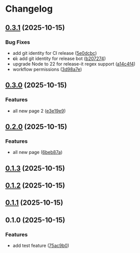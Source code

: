 # Changelog

## [0.3.1](https://github.com/zkhan360healthtek/release/compare/v0.3.0...v0.3.1) (2025-10-15)

### Bug Fixes

* add git identity for CI release ([5e0dcbc](https://github.com/zkhan360healthtek/release/commit/5e0dcbc8f087ca5b7a0e777873604f7c9d6bd7c2))
* **ci:** add git identity for release bot ([b207274](https://github.com/zkhan360healthtek/release/commit/b20727406853f6012d62098d51b102bb29d6191a))
* upgrade Node to 22 for release-it regex support ([a14c4f4](https://github.com/zkhan360healthtek/release/commit/a14c4f4bb3054f0956723428b1dc93e088e7f75a))
* workflow permissions ([3d98a7e](https://github.com/zkhan360healthtek/release/commit/3d98a7e227afd3b61a1dba1695cb05e0faf7c21c))

## [0.3.0](https://github.com/zkhan360healthtek/release/compare/v0.2.0...v0.3.0) (2025-10-15)

### Features

* all new page 2 ([e3e19e9](https://github.com/zkhan360healthtek/release/commit/e3e19e924fdd0a4cc99004e0f1557d930a7c79a8))

## [0.2.0](https://github.com/zkhan360healthtek/release/compare/v0.1.3...v0.2.0) (2025-10-15)

### Features

* all new page ([6beb87a](https://github.com/zkhan360healthtek/release/commit/6beb87af124f980dfa501507d7ad68fe412b03d9))

## [0.1.3](https://github.com/zkhan360healthtek/release/compare/v0.1.2...v0.1.3) (2025-10-15)

## [0.1.2](https://github.com/zkhan360healthtek/release/compare/v0.1.1...v0.1.2) (2025-10-15)

## [0.1.1](https://github.com/zkhan360healthtek/release/compare/v0.1.0...v0.1.1) (2025-10-15)

## 0.1.0 (2025-10-15)

### Features

* add test feature ([75ac9b0](https://github.com/zkhan360healthtek/release/commit/75ac9b0876d087cfafd2b2575dbfd56d4526df59))
